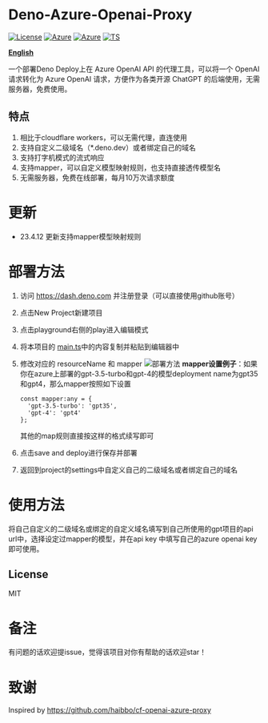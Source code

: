 # Deno-Azure-Openai-Proxy
[![License](https://badgen.net/badge/license/MIT/cyan)](https://github.com/hbsgithub/deno-azure-openai-proxy/blob/main/LICENSE)
[![Azure](https://badgen.net/badge/icon/Azure?icon=azure&label)](https://github.com/hbsgithub/deno-azure-openai-proxy)
[![Azure](https://badgen.net/badge/icon/OpenAI?icon=azure&label)](https://github.com/hbsgithub/deno-azure-openai-proxy)
[![TS](https://badgen.net/badge/icon/typescript?icon=typescript&label)](https://github.com/hbsgithub/deno-azure-openai-proxy)

 **[English](https://github.com/hbsgithub/deno-azure-openai-proxy/blob/main/README_en.md)**

一个部署Deno Deploy上在 Azure OpenAI API 的代理工具，可以将一个 OpenAI 请求转化为 Azure OpenAI 请求，方便作为各类开源 ChatGPT 的后端使用，无需服务器，免费使用。
## 特点
1. 相比于cloudflare workers，可以无需代理，直连使用
2. 支持自定义二级域名（*.deno.dev）或者绑定自己的域名
3. 支持打字机模式的流式响应
4. 支持mapper，可以自定义模型映射规则，也支持直接透传模型名
5. 无需服务器，免费在线部署，每月10万次请求额度
# 更新
- 23.4.12 更新支持mapper模型映射规则
# 部署方法
1. 访问 https://dash.deno.com 并注册登录（可以直接使用github账号）
2. 点击New Project新建项目
3. 点击playground右侧的play进入编辑模式
4. 将本项目的 [main.ts](https://github.com/hbsgithub/deno-azure-openai-proxy/blob/main/main.ts)中的内容复制并粘贴到编辑器中
5. 修改对应的 resourceName 和 mapper
![部署方法](https://user-images.githubusercontent.com/1295315/229705215-e0556c99-957f-4d98-99a6-1c51254110b9.png)
   **mapper设置例子**：如果你在azure上部署的gpt-3.5-turbo和gpt-4的模型deployment name为gpt35和gpt4，那么mapper按照如下设置

   ```
   const mapper:any = {
     'gpt-3.5-turbo': 'gpt35',
     'gpt-4': 'gpt4' 
   };
   ```
   其他的map规则直接按这样的格式续写即可

6. 点击save and deploy进行保存并部署
7. 返回到project的settings中自定义自己的二级域名或者绑定自己的域名
# 使用方法
将自己自定义的二级域名或绑定的自定义域名填写到自己所使用的gpt项目的api url中，选择设定过mapper的模型，并在api key 中填写自己的azure openai key即可使用。
## License
MIT

# 备注
有问题的话欢迎提issue，觉得该项目对你有帮助的话欢迎star！

# 致谢
Inspired by https://github.com/haibbo/cf-openai-azure-proxy




